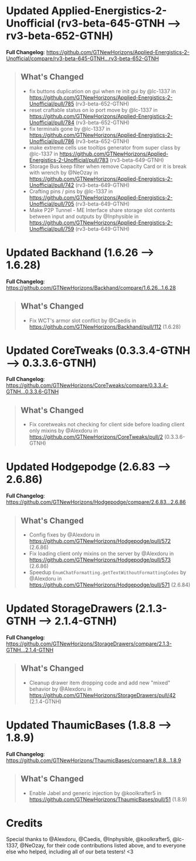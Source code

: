# Updated Applied-Energistics-2-Unofficial (rv3-beta-645-GTNH -->  rv3-beta-652-GTNH)
**Full Changelog**: https://github.com/GTNewHorizons/Applied-Energistics-2-Unofficial/compare/rv3-beta-645-GTNH...rv3-beta-652-GTNH
>## What's Changed
> * fix buttons duplication on gui when re init gui by @lc-1337 in https://github.com/GTNewHorizons/Applied-Energistics-2-Unofficial/pull/785 (rv3-beta-652-GTNH)
> * reset craftable status on io port move by @lc-1337 in https://github.com/GTNewHorizons/Applied-Energistics-2-Unofficial/pull/784 (rv3-beta-652-GTNH)
> * fix terminals gone by @lc-1337 in https://github.com/GTNewHorizons/Applied-Energistics-2-Unofficial/pull/786 (rv3-beta-652-GTNH)
> * make extreme cells use tooltips generator from super class by @lc-1337 in https://github.com/GTNewHorizons/Applied-Energistics-2-Unofficial/pull/783 (rv3-beta-649-GTNH)
> * Storage Bus keep filter when remove Capacity Card or it is break with wrench by @NeOzay in https://github.com/GTNewHorizons/Applied-Energistics-2-Unofficial/pull/742 (rv3-beta-649-GTNH)
> * Crafting pins / pins by @lc-1337 in https://github.com/GTNewHorizons/Applied-Energistics-2-Unofficial/pull/705 (rv3-beta-649-GTNH)
> * Make P2P Tunnel - ME Interface share storage slot contents between input and outputs by @Inphysible in https://github.com/GTNewHorizons/Applied-Energistics-2-Unofficial/pull/759 (rv3-beta-649-GTNH)
>

# Updated Backhand (1.6.26 -->  1.6.28)
**Full Changelog**: https://github.com/GTNewHorizons/Backhand/compare/1.6.26...1.6.28
>## What's Changed
> * Fix WCT's armor slot conflict by @Caedis in https://github.com/GTNewHorizons/Backhand/pull/112 (1.6.28)
>

# Updated CoreTweaks (0.3.3.4-GTNH -->  0.3.3.6-GTNH)
**Full Changelog**: https://github.com/GTNewHorizons/CoreTweaks/compare/0.3.3.4-GTNH...0.3.3.6-GTNH
>## What's Changed
> * Fix coretweaks not checking for client side before loading client only mixins by @Alexdoru in https://github.com/GTNewHorizons/CoreTweaks/pull/2 (0.3.3.6-GTNH)
>

# Updated Hodgepodge (2.6.83 -->  2.6.86)
**Full Changelog**: https://github.com/GTNewHorizons/Hodgepodge/compare/2.6.83...2.6.86
>## What's Changed
> * Config fixes by @Alexdoru in https://github.com/GTNewHorizons/Hodgepodge/pull/572 (2.6.86)
> * Fix loading client only mixins on the server by @Alexdoru in https://github.com/GTNewHorizons/Hodgepodge/pull/573 (2.6.86)
> * Speedup `EnumChatFormatting.getTextWithoutFormattingCodes` by @Alexdoru in https://github.com/GTNewHorizons/Hodgepodge/pull/571 (2.6.84)
>

# Updated StorageDrawers (2.1.3-GTNH -->  2.1.4-GTNH)
**Full Changelog**: https://github.com/GTNewHorizons/StorageDrawers/compare/2.1.3-GTNH...2.1.4-GTNH
>## What's Changed
> * Cleanup drawer item dropping code and add new "mixed" behavior by @Alexdoru in https://github.com/GTNewHorizons/StorageDrawers/pull/42 (2.1.4-GTNH)
>

# Updated ThaumicBases (1.8.8 -->  1.8.9)
**Full Changelog**: https://github.com/GTNewHorizons/ThaumicBases/compare/1.8.8...1.8.9
>## What's Changed
> * Enable Jabel and generic injection by @koolkrafter5 in https://github.com/GTNewHorizons/ThaumicBases/pull/51 (1.8.9)
>

# Credits
Special thanks to @Alexdoru, @Caedis, @Inphysible, @koolkrafter5, @lc-1337, @NeOzay, for their code contributions listed above, and to everyone else who helped, including all of our beta testers! <3